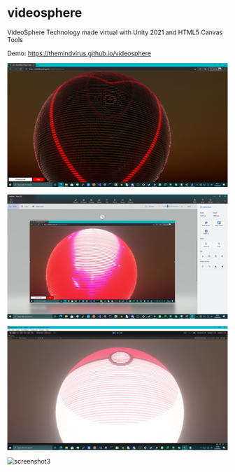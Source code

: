 # videosphere
VideoSphere Technology made virtual with Unity 2021 and HTML5 Canvas Tools

Demo: https://themindvirus.github.io/videosphere

![screenshot](https://github.com/themindvirus/videosphere/blob/main/screenshot.png)

![screenshot1](https://github.com/themindvirus/videosphere/blob/main/screenshot1.png)

![screenshot2](https://github.com/themindvirus/videosphere/blob/main/screenshot2.png)

![screenshot3](https://github.com/themindvirus/videosphere/blob/main/screenshot3png)
